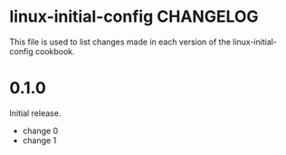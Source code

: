 # linux-initial-config CHANGELOG

This file is used to list changes made in each version of the linux-initial-config cookbook.

# 0.1.0

Initial release.

- change 0
- change 1

